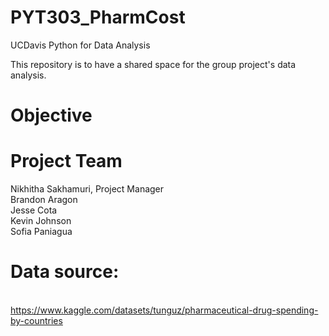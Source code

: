 # PYT303_PharmCost
UCDavis Python for Data Analysis

This repository is to have a shared space for the group project's data analysis. 

# Objective 


# Project Team
Nikhitha Sakhamuri, Project Manager
</br>Brandon Aragon 
</br>Jesse Cota
</br>Kevin Johnson
</br>Sofia Paniagua

# Data source: 
</br>https://www.kaggle.com/datasets/tunguz/pharmaceutical-drug-spending-by-countries 

